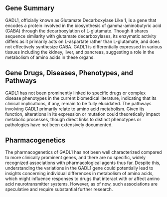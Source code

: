 ## Gene Summary
GADL1, officially known as Glutamate Decarboxylase Like 1, is a gene that encodes a protein involved in the biosynthesis of gamma-aminobutyric acid (GABA) through the decarboxylation of L-glutamate. Though it shares sequence similarity with glutamate decarboxylases, its enzymatic activity differs as it primarily acts on L-aspartate rather than L-glutamate, and does not effectively synthesize GABA. GADL1 is differentially expressed in various tissues including the kidney, liver, and pancreas, suggesting a role in the metabolism of amino acids in these organs.

## Gene Drugs, Diseases, Phenotypes, and Pathways
GADL1 has not been prominently linked to specific drugs or complex disease phenotypes in the current biomedical literature, indicating that its clinical implications, if any, remain to be fully elucidated. The pathways involving GADL1 primarily relate to amino acid metabolism. Given its function, alterations in its expression or mutation could theoretically impact metabolic processes, though direct links to distinct phenotypes or pathologies have not been extensively documented.

## Pharmacogenetics
The pharmacogenetics of GADL1 has not been well characterized compared to more clinically prominent genes, and there are no specific, widely recognized associations with pharmacological agents thus far. Despite this, understanding the variations in the GADL1 gene could potentially lead to insights concerning individual differences in metabolism of amino acids, which might influence responses to drugs that interact with or affect amino acid neurotransmitter systems. However, as of now, such associations are speculative and require substantial further research.